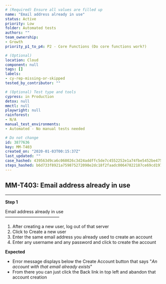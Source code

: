 ```yaml
---
# (Required) Ensure all values are filled up
name: "Email address already in use"
status: Active
priority: Low
folder: Automated tests
authors: ""
team_ownership: 
- Growth
priority_p1_to_p4: P2 - Core Functions (Do core functions work?)

# (Optional)
location: Cloud
component: null
tags: []
labels: 
- cy-rep-missing-or-skipped
tested_by_contributor: ""

# (Optional) Test type and tools
cypress: in Production
detox: null
mmctl: null
playwright: null
rainforest: 
- N/A
manual_test_environments: 
- Automated - No manual tests needed

# Do not change
id: 3877636
key: MM-T403
created_on: "2020-01-03T00:15:37Z"
last_updated: ""
case_hashed: 439563d9ca6c060026c3d24addffc5de7c4552252e1a74fbe5452be475002d34a20061f2373fb0871182b73cc8e4d973
steps_hashed: b6d733f8921a759875272098e2dc18f2faadc00647822187ce69cd197970a33c7ea90b1a3cc27c3b09eebf314072f463
---
```


<!-- (Auto-generated) Based on frontmatter's "key" and "name" -->

## MM-T403: Email address already in use

---

**Step 1**

Email address already in use\
–––––––––––––––––––––––––

1. After creating a new user, log out of that server
2. Click to Create a new user
3. Enter the same email address you already used to create an account
4. Enter any username and any password and click to create the account

**Expected**

- Error message displays below the Create Account button that says "_An account with that email already exists_"
- From there you can just click the Back link in top left and abandon that account creation
